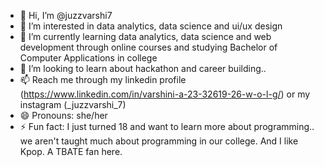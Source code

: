 - 👋 Hi, I’m @juzzvarshi7
- 👀 I’m interested in data analytics, data science and ui/ux design
- 🌱 I’m currently learning data analytics, data science and web development through online courses and studying Bachelor of Computer Applications in college
- 💞️ I’m looking to learn about hackathon and career building..
- 📫 Reach me through my linkedin profile (https://www.linkedin.com/in/varshini-a-23-32619-26-w-o-l-g/) or my instagram (_juzzvarshi_7)
- 😄 Pronouns: she/her
- ⚡ Fun fact: I just turned 18 and want to learn more about programming.. we aren't taught much about programming in our college. And I like Kpop. A TBATE fan here.

<!---
juzzvarshi7/juzzvarshi7 is a ✨ special ✨ repository because its `README.md` (this file) appears on your GitHub profile.
You can click the Preview link to take a look at your changes.
--->
